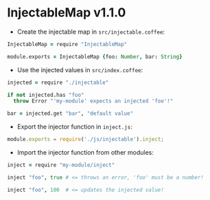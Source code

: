 
# InjectableMap v1.1.0

- Create the injectable map in `src/injectable.coffee`:

```coffee
InjectableMap = require "InjectableMap"

module.exports = InjectableMap {foo: Number, bar: String}
```

- Use the injected values in `src/index.coffee`:

```coffee
injected = require "./injectable"

if not injected.has "foo"
  throw Error "'my-module' expects an injected 'foo'!"

bar = injected.get "bar", "default value"
```

- Export the injector function in `inject.js`:

```js
module.exports = require('./js/injectable').inject;
```

- Import the injector function from other modules:

```coffee
inject = require "my-module/inject"

inject "foo", true # <= throws an error, 'foo' must be a number!

inject "foo", 100  # <= updates the injected value!
```
